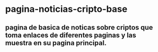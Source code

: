 # pagina-noticias-cripto-base
## pagina de basica de noticas sobre criptos que toma enlaces de diferentes paginas y las muestra en su pagina principal.
